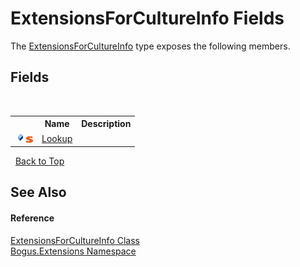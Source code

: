 # ExtensionsForCultureInfo Fields
 

The <a href="T_Bogus_Extensions_ExtensionsForCultureInfo">ExtensionsForCultureInfo</a> type exposes the following members.


## Fields
&nbsp;<table><tr><th></th><th>Name</th><th>Description</th></tr><tr><td>![Public field](media/pubfield.gif "Public field")![Static member](media/static.gif "Static member")</td><td><a href="F_Bogus_Extensions_ExtensionsForCultureInfo_Lookup">Lookup</a></td><td /></tr></table>&nbsp;
<a href="#extensionsforcultureinfo-fields">Back to Top</a>

## See Also


#### Reference
<a href="T_Bogus_Extensions_ExtensionsForCultureInfo">ExtensionsForCultureInfo Class</a><br /><a href="N_Bogus_Extensions">Bogus.Extensions Namespace</a><br />